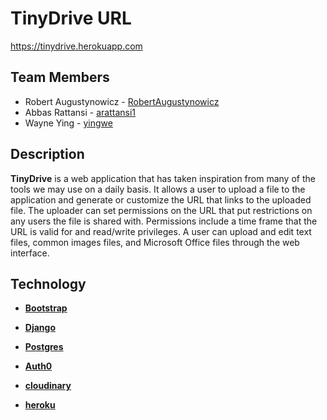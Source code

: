 # TinyDrive URL
https://tinydrive.herokuapp.com

## Team Members

- Robert Augustynowicz - [RobertAugustynowicz](https://github.com/RobertAugustynowicz)
- Abbas Rattansi - [arattansi1](https://github.com/arattansi1)
- Wayne Ying - [yingwe](https://github.com/yingwe)


## Description

__TinyDrive__ is a web application that has taken inspiration from many of the tools we may use on a daily basis. It allows a user to upload a file to the application and generate or customize the URL that links to the uploaded file. The uploader can set permissions on the URL that put restrictions on any users the file is shared with. Permissions include a time frame that the URL is valid for and read/write privileges. A user can upload and edit text files, common images files, and Microsoft Office files through the web interface.

## Technology

- [__Bootstrap__](https://getbootstrap.com/) 

- [__Django__](https://www.djangoproject.com/)

- [__Postgres__](https://www.postgresql.org/)

- [__Auth0__](https://auth0.com/)

- [__cloudinary__](https://cloudinary.com/) 

- [__heroku__](https://www.heroku.com/) 
